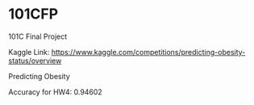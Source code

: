 # 101CFP
101C Final Project 

Kaggle Link:
https://www.kaggle.com/competitions/predicting-obesity-status/overview

Predicting Obesity

Accuracy for HW4: 0.94602
